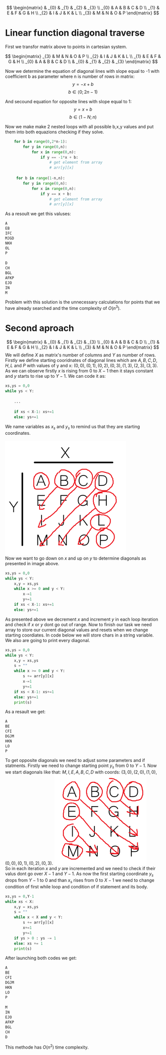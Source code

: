 $$
\begin{matrix}
         & _{0} & _{1} & _{2} & _{3} \\
    _{0} &   A  &   B  &   C  &   D  \\
    _{1} &   E  &   F  &   G  &   H  \\
    _{2} &   I  &   J  &   K  &   L  \\
    _{3} &   M  &   N  &   O  &   P    
\end{matrix}
$$

# Linear function diagonal traverse
First we transfor matrix above to points in cartesian system.

$$
\begin{matrix}
    _{3} &   M  &   N  &   O  &   P  \\  
    _{2} &   I  &   J  &   K  &   L  \\
    _{1} &   E  &   F  &   G  &   H  \\
    _{0} &   A  &   B  &   C  &   D  \\
         & _{0} & _{1} & _{2} & _{3}
\end{matrix}
$$

Now we determine the equation of diagonal lines with slope equal to -1 with coefficient b as parameter where n is number of rows in matrix:
$$
         y = -x + b
$$
$$
         b \in \langle 0;2n - 1)
$$

And secound equation for opposite lines with slope equal to 1:
$$
y = x + b
$$
$$
b \in \langle 1-N;n)
$$

Now we make make 2 nested loops with all possible b,x,y values and put them into both equazions checking if they solve.

```python
    for b in range(0,2*n-1):
        for y in range(0,n):
            for x in range(0,n):
                if y == -1*x + b: 
                    # get element from array
                    # arr[y][x]

     for b in range(1-n,n):
        for y in range(0,n):
            for x in range(0,n):
                if y == x + b: 
                    # get element from array
                    # arr[y][x]
```
As a resoult we get this valuses:
```
A
EB
IFC
MJGD
NKH
OL
P

D
CH
BGL
AFKP
EJO
IN
M
```
Problem with this solution is the unnecessary calculations for points that we have already searched and the time complexity of $O(n^{3})$.

# Second aproach
$$
\begin{matrix}
         & _{0} & _{1} & _{2} & _{3} \\
    _{0} &   A  &   B  &   C  &   D  \\
    _{1} &   E  &   F  &   G  &   H  \\
    _{2} &   I  &   J  &   K  &   L  \\
    _{3} &   M  &   N  &   O  &   P    
\end{matrix}
$$
We will define $X$ as matrix's number of columns and $Y$ as number of rows. <br>
Firstly we define starting cooridnates of diagonal lines which are $A,B,C,D,H,L$ and $P$ with values of y and x: $(0,0) , (0,1) , (0,2) , (0,3) , (1,3) , (2,3) , (3,3)$. <br>
As we can observe firstly $x$ is rising from $0$ to $X-1$ then it stays constant and $y$ starts to rise up to $Y-1$. We can code it as:
``` python
xs,ys = 0,0
while ys < Y:
    
    ...

    if xs < X-1: xs+=1
    else: ys+=1
```
We name variables as $x_s$ and $y_s$ to remind us that they are starting coordinates. <br><br>
![](./image.png) <br>
Now we want to go down on $x$ and up on $y$ to determine diagonals as presented in image above.
```python
xs,ys = 0,0
while ys < Y:
    x,y = xs,ys
    while x >= 0 and y < Y:
        x-=1
        y+=1
    if xs < X-1: xs+=1
    else: ys+=1
```
As presented above we decrement $x$ and increment $y$ in each loop iteration and check if $x$ or $y$ dont go out of range. Now to finish our task we need array to store our current diagonal values and resets when we change starting coordiates. In code below we will store chars in a string variable. We also are going to print every diagonal.
```python
xs,ys = 0,0
while ys < Y:
    x,y = xs,ys
    s = ""
    while x >= 0 and y < Y:
        s += arr[y][x]
        x-=1
        y+=1
    if xs < X-1: xs+=1
    else: ys+=1
    print(s)
```
As a resault we get:
```
A
BE
CFI
DGJM
HKN
LO
P
```
To get opposite diagonals we need to adjust some parameters and if statments. Firstly we need to change starting point $y_s$ from $0$ to $Y-1$. Now we start diagonals like that: $M,I,E,A,B,C,D$ with coords: $(3,0) , (2,0) , (1,0) , (0,0) , (0,1) , (0,2) , (0,3)$.
![](./image2.png)<br> 
So in each iteration $x$ and $y$ are incremented and we need to check if their valus dont go over $X-1$ and $Y-1$. As now the first starting coordinate $y_s$ drops from $Y-1$ to $0$ and than $x_s$ rises from $0$ to $X-1$ we need to change condition of first while loop and condition of if statement and its body.
```python
xs,ys = 0,Y-1
while xs < X:
    x,y = xs,ys
    s = ""
    while x < X and y < Y:
        s += arr[y][x]
        x+=1
        y+=1
    if ys > 0 : ys -= 1
    else: xs += 1
    print(s)
``` 
After launching both codes we get:
```
A
BE
CFI
DGJM
HKN
LO
P

M
IN
EJO
AFKP
BGL
CH
D
```
This methode has $O(n^{2})$ time complexity.

